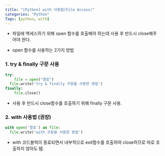 ```yaml
---
title: "[Python] with 사용법(File Access)"
categories: "Python"
Tags: [python, with]
---
```




- 파일에 액세스하기 위해 open 함수를 호출해야 하는데 사용 후 반드시 close해주어야 한다.

- open 함수를 사용하는 2가지 방법

  

### 1. try & finally 구문 사용

```python
try:
	file = open("경로")
  file.write('try & finally 구문을 사용한 방법')
finally:
	file.close()
```

- 사용 후 반드시 close함수를 호출하기 위해 finally 구문 사용.



### 2. with 사용법 (권장)

```python
with open('경로') as file:
  file.write('with 구문을 사용한 방법')
```

- with 코드블럭이 종료되면서 내부적으로 exit함수를 호출하여 close하므로 따로 호출하지 않아도 됌.
